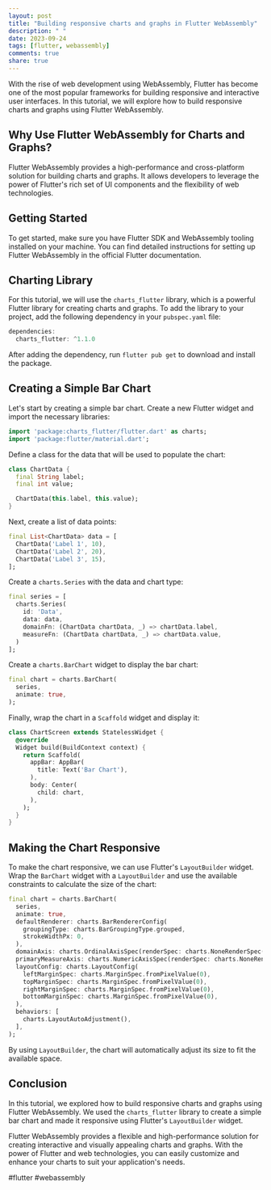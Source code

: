 ```yaml
---
layout: post
title: "Building responsive charts and graphs in Flutter WebAssembly"
description: " "
date: 2023-09-24
tags: [flutter, webassembly]
comments: true
share: true
---
```


With the rise of web development using WebAssembly, Flutter has become one of the most popular frameworks for building responsive and interactive user interfaces. In this tutorial, we will explore how to build responsive charts and graphs using Flutter WebAssembly.

## Why Use Flutter WebAssembly for Charts and Graphs?

Flutter WebAssembly provides a high-performance and cross-platform solution for building charts and graphs. It allows developers to leverage the power of Flutter's rich set of UI components and the flexibility of web technologies.

## Getting Started

To get started, make sure you have Flutter SDK and WebAssembly tooling installed on your machine. You can find detailed instructions for setting up Flutter WebAssembly in the official Flutter documentation.

## Charting Library

For this tutorial, we will use the `charts_flutter` library, which is a powerful Flutter library for creating charts and graphs. To add the library to your project, add the following dependency in your `pubspec.yaml` file:

```dart
dependencies:
  charts_flutter: ^1.1.0
```

After adding the dependency, run `flutter pub get` to download and install the package.

## Creating a Simple Bar Chart

Let's start by creating a simple bar chart. Create a new Flutter widget and import the necessary libraries:

```dart
import 'package:charts_flutter/flutter.dart' as charts;
import 'package:flutter/material.dart';
```

Define a class for the data that will be used to populate the chart:

```dart
class ChartData {
  final String label;
  final int value;

  ChartData(this.label, this.value);
}
```

Next, create a list of data points:

```dart
final List<ChartData> data = [
  ChartData('Label 1', 10),
  ChartData('Label 2', 20),
  ChartData('Label 3', 15),
];
```

Create a `charts.Series` with the data and chart type:

```dart
final series = [
  charts.Series(
    id: 'Data',
    data: data,
    domainFn: (ChartData chartData, _) => chartData.label,
    measureFn: (ChartData chartData, _) => chartData.value,
  )
];
```

Create a `charts.BarChart` widget to display the bar chart:

```dart
final chart = charts.BarChart(
  series,
  animate: true,
);
```

Finally, wrap the chart in a `Scaffold` widget and display it:

```dart
class ChartScreen extends StatelessWidget {
  @override
  Widget build(BuildContext context) {
    return Scaffold(
      appBar: AppBar(
        title: Text('Bar Chart'),
      ),
      body: Center(
        child: chart,
      ),
    );
  }
}
```

## Making the Chart Responsive

To make the chart responsive, we can use Flutter's `LayoutBuilder` widget. Wrap the `BarChart` widget with a `LayoutBuilder` and use the available constraints to calculate the size of the chart:

```dart
final chart = charts.BarChart(
  series,
  animate: true,
  defaultRenderer: charts.BarRendererConfig(
    groupingType: charts.BarGroupingType.grouped,
    strokeWidthPx: 0,
  ),
  domainAxis: charts.OrdinalAxisSpec(renderSpec: charts.NoneRenderSpec()),
  primaryMeasureAxis: charts.NumericAxisSpec(renderSpec: charts.NoneRenderSpec()),
  layoutConfig: charts.LayoutConfig(
    leftMarginSpec: charts.MarginSpec.fromPixelValue(0),
    topMarginSpec: charts.MarginSpec.fromPixelValue(0),
    rightMarginSpec: charts.MarginSpec.fromPixelValue(0),
    bottomMarginSpec: charts.MarginSpec.fromPixelValue(0),
  ),
  behaviors: [
    charts.LayoutAutoAdjustment(),
  ],
);
```

By using `LayoutBuilder`, the chart will automatically adjust its size to fit the available space.

## Conclusion

In this tutorial, we explored how to build responsive charts and graphs using Flutter WebAssembly. We used the `charts_flutter` library to create a simple bar chart and made it responsive using Flutter's `LayoutBuilder` widget.

Flutter WebAssembly provides a flexible and high-performance solution for creating interactive and visually appealing charts and graphs. With the power of Flutter and web technologies, you can easily customize and enhance your charts to suit your application's needs.

#flutter #webassembly
